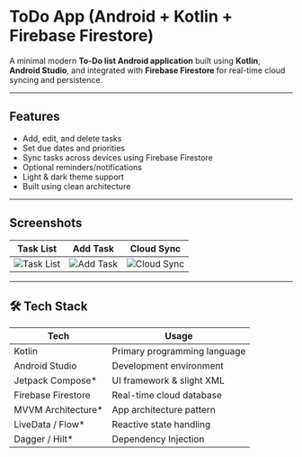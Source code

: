 #  ToDo App (Android + Kotlin + Firebase Firestore)

A minimal modern **To-Do list Android application** built using **Kotlin**, **Android Studio**, and integrated with **Firebase Firestore** for real-time cloud syncing and persistence.

---

##  Features

-  Add, edit, and delete tasks
-  Set due dates and priorities
-  Sync tasks across devices using Firebase Firestore
-  Optional reminders/notifications
-  Light & dark theme support
-  Built using clean architecture 

---

## Screenshots


| Task List | Add Task | Cloud Sync |
|-----------|----------|------------|
| ![Task List](screenshots/task_list.png) | ![Add Task](screenshots/add_task.png) | ![Cloud Sync](screenshots/cloud_sync.png) |

---

## 🛠️ Tech Stack

| Tech                 | Usage                          |
|----------------------|--------------------------------|
| Kotlin               | Primary programming language   |
| Android Studio       | Development environment        |
| Jetpack Compose\*    | UI framework & slight XML      |
| Firebase Firestore   | Real-time cloud database       |
| MVVM Architecture\*  | App architecture pattern       |
| LiveData / Flow\*    | Reactive state handling        |
| Dagger / Hilt\*      | Dependency Injection           |


